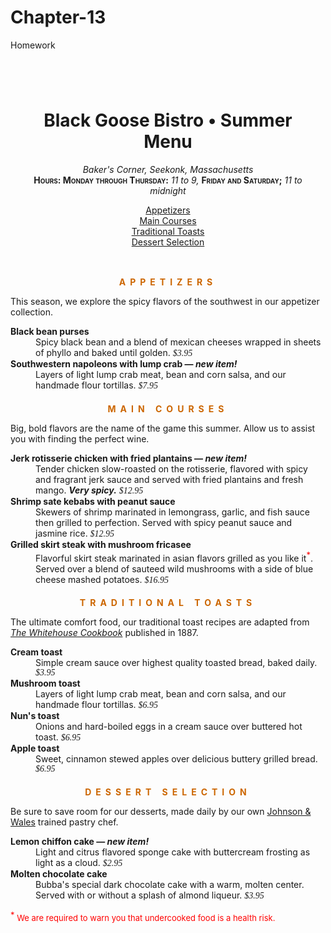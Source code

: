 # Chapter-13
Homework 
<!DOCTYPE html >
<html>

<head>
<meta charset="utf-8">
<title>Black Goose Bistro Summer Menu</title>
<link href='http://fonts.googleapis.com/css?family=Marko+One' rel='stylesheet' type='text/css'>
<style>

body {
  font-family: Georgia, serif;
  font-size: 100%;
  line-height: 175%;
  margin: 0 15% 0;
  background-image: url(images/bullseye.png);
  background-color: #d2dc9d

}
#header {
  margin-top: 0;
  padding: 3em 1em 2em 1em;
  text-align: center;
  background-image: url(images/purpledot.png);
  background-repeat: repeat-x;
  background-color: R:255 G:255 B:255; opacity: 50
  color: #937393

}

a {
  text-decoration: none;
  color: #993399
}

h1 {
  font: bold 1.5em Georgia, serif;
  text-shadow: .1em .1em .2em gray;
  color: #993399
}
h2 {
  font-size: 1em;
  text-transform: uppercase;
  letter-spacing: .5em;
  text-align: center;
  color: #cc6600
}
dt {
  font-weight: bold;
}
strong {
  font-style: italic;
}
ul {
	list-style-type: none;
	margin: 0;
	padding: 0;
}
#info p {
  font-style: italic;
}
.price {
  font-family: Georgia, serif;
  font-style: italic;
}
p.warning, sup {
  font-size: small;
  color: red
}
.label {
  font-weight: bold;
  font-variant: small-caps;
  font-style: normal;
}

h2 + p {
  text-align: center;
  font-style: italic;
{
a: visited{
  color: #937393
}

}
a: hover{
  color:#c700f2
  background-color: #fff
}

</style>
</head>

<body>

<div id="header">
<h1>Black Goose Bistro &bull; Summer Menu</h1>

<div id="info">
<p>Baker's Corner, Seekonk, Massachusetts<br>
<span class="label">Hours: Monday through Thursday:</span> 11 to 9, <span class="label">Friday and Saturday;</span> 11 to midnight</p>
<ul>
<li><a href="#appetizers">Appetizers</a></li>
<li><a href="#entrees">Main Courses</a></li>
<li><a href="#toast">Traditional Toasts</a></li>
<li><a href="#dessert">Dessert Selection</a></li>
</ul>
</div>
</div>

<div id="appetizers">
<h2>Appetizers</h2>
<p>This season, we explore the spicy flavors of the southwest in our appetizer collection.</p>

<dl>
<dt>Black bean purses</dt>
<dd>Spicy black bean and a blend of mexican cheeses wrapped in sheets of phyllo and baked until golden. <span class="price">$3.95</span></dd>

<dt class="newitem">Southwestern napoleons with lump crab &mdash; <strong>new item!</strong></dt>
<dd>Layers of light lump crab meat, bean and corn salsa, and our handmade flour tortillas. <span class="price">$7.95</span></dd>
</dl>
</div>

<div id="entrees">

<h2>Main courses</h2>
<p>Big, bold flavors are the name of the game this summer. Allow us to assist you with finding the perfect wine.</p>


<dl>

<dt class="newitem">Jerk rotisserie chicken with fried plantains &mdash; <strong>new item!</strong></dt>
<dd>Tender chicken slow-roasted on the rotisserie, flavored with spicy and fragrant jerk sauce and served with fried plantains and fresh mango. <strong>Very spicy.</strong> <span class="price">$12.95</span></dd>

<dt>Shrimp sate kebabs with peanut sauce</dt>
<dd>Skewers of shrimp marinated in lemongrass, garlic, and fish sauce then grilled to perfection. Served with spicy peanut sauce and jasmine rice. <span class="price">$12.95</span></dd>

<dt>Grilled skirt steak with mushroom fricasee</dt>
<dd>Flavorful skirt steak marinated in asian flavors grilled as you like it<sup>*</sup>. Served over a blend of sauteed wild mushrooms with a side of blue cheese mashed potatoes. <span class="price">$16.95</span></dd>
</dl>

</div>

<div id="toast">
<h2>Traditional Toasts</h2>
<p>The ultimate comfort food, our traditional toast recipes are adapted from <a href="http://www.gutenberg.org/files/13923/13923-h/13923-h.htm"><cite>The Whitehouse Cookbook</cite></a> published in 1887.</p>

<dl>
<dt>Cream toast</dt>
<dd>Simple cream sauce over highest quality toasted bread, baked daily. <span class="price">$3.95</span></dd>

<dt>Mushroom toast</dt>
<dd>Layers of light lump crab meat, bean and corn salsa, and our handmade flour tortillas. <span class="price">$6.95</span></dd>

<dt>Nun's toast</dt>
<dd>Onions and hard-boiled eggs in a cream sauce over buttered hot toast. <span class="price">$6.95</span></dd>

<dt>Apple toast</dt>
<dd>Sweet, cinnamon stewed apples over delicious buttery grilled bread. <span class="price">$6.95</span></dd>
</dl>
</div>

<div id="dessert">
<h2>Dessert Selection</h2>
<p>Be sure to save room for our desserts, made daily by our own <a href="http://www.jwu.edu/college.aspx?id=19510">Johnson & Wales</a> trained pastry chef.</p>

<dl>
<dt class="newitem">Lemon chiffon cake &mdash; <strong>new item!</strong></dt>
<dd>Light and citrus flavored sponge cake with buttercream frosting as light as a cloud. <span class="price">$2.95</span></dd>

<dt class="newitem">Molten chocolate cake</dt>
<dd>Bubba's special dark chocolate cake with a warm, molten center. Served with or without a splash of almond liqueur. <span class="price">$3.95</span></dd>
</dl>
</div>

<p class="warning"><sup>*</sup> We are required to warn you that undercooked food is a health risk.</p>

</body>
</html>
